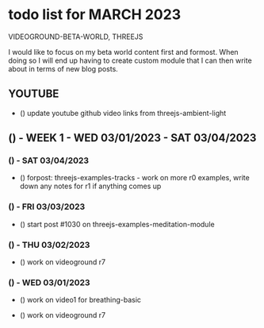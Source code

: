 # todo list for MARCH 2023

VIDEOGROUND-BETA-WORLD, THREEJS

I would like to focus on my beta world content first and formost. When doing so I will end up having to create custom module that I can then write about in terms of new blog posts.

## YOUTUBE
* () update youtube github video links from threejs-ambient-light


<!-------- ----------
-- WEEK 1
---------- --------->
## () - WEEK 1 - WED 03/01/2023 - SAT 03/04/2023

### () - SAT 03/04/2023
<!-- example tracks -->
* () forpost: threejs-examples-tracks - work on more r0 examples, write down any notes for r1 if anything comes up

### () - FRI 03/03/2023
* () start post #1030 on threejs-examples-meditation-module

### () - THU 03/02/2023
<!-- videoground r7-->
* () work on videoground r7

### () - WED 03/01/2023
<!-- for post/ edit-->

<!-- videoground-beta-world -->
* () work on video1 for breathing-basic
<!-- videoground r7-->
* () work on videoground r7
